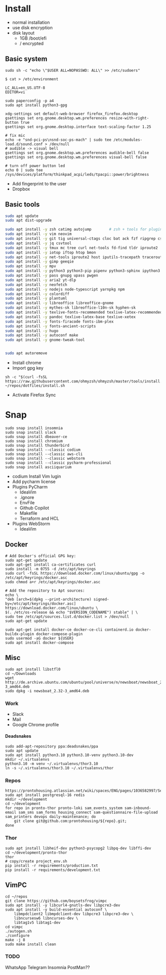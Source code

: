 # Install

* normal installation
* use disk encryption
* disk layout
    * 1GB /boot/efi
    * / encrypted

## Basic system

    sudo sh -c "echo \"$USER ALL=NOPASSWD: ALL\" >> /etc/sudoers"
    
    $ cat > /etc/environment

    LC_ALL=en_US.UTF-8
    EDITOR=vi
    
    sudo paperconfig -p a4
    sudo apt install python3-gpg
    
    xdg-settings set default-web-browser firefox_firefox.desktop
    gsettings set org.gnome.desktop.wm.preferences resize-with-right-button true
    gsettings set org.gnome.desktop.interface text-scaling-factor 1.25
    
    # fix mic
    echo -e "snd-pci-ps\nsnd-soc-ps-mach" | sudo tee /etc/modules-load.d/sound.conf > /dev/null
    # audible -> visual bell 
    gsettings set org.gnome.desktop.wm.preferences audible-bell false
    gsettings set org.gnome.desktop.wm.preferences visual-bell false
    
    # turn off power button led
    echo 0 | sudo tee /sys/devices/platform/thinkpad_acpi/leds/tpacpi::power/brightness
    
* Add fingerprint to the user
* Dropbox

## Basic tools


```sh
sudo apt update
sudo apt dist-upgrade

sudo apt install -y zsh catimg autojump        # zsh + tools for plugins
sudo apt install -y vim neovim 
sudo apt install -y git tig universal-ctags cloc bat ack fzf ripgrep cscope  make
sudo apt install -y jq csvtool
sudo apt install -y tmux mc tree curl net-tools fd-find tldr iproute2
sudo apt install -y iotop iftop htop bmon
sudo apt install -y net-tools iproute2 host iputils-tracepath traceroute
sudo apt install -y gimp geeqie
sudo apt install -y mpv
sudo apt install -y python3 python3-pip pipenv python3-sphinx ipython3
sudo apt install -y pass gnupg upass pwgen
sudo apt install -y aria2 yt-dlp
sudo apt install -y neofetch 
sudo apt install -y nodejs node-typescript yarnpkg npm
sudo apt install -y colordiff
sudo apt install -y plantuml 
sudo apt install -y libreoffice libreoffice-gnome
sudo apt install -y mythes-sk libreoffice-l10n-sk hyphen-sk
sudo apt install -y texlive-fonts-recommended texlive-latex-recommended 
sudo apt install -y pandoc texlive-latex-base texlive-xetex
sudo apt install -y fonts-firacode fonts-ibm-plex
sudo apt install -y fonts-ancient-scripts 
sudo apt install -y hugo
sudo apt install -y autoconf make
sudo apt install -y gnome-tweak-tool


sudo apt autoremove
```

* Install chrome
* Import gpg key
```
sh -c "$(curl -fsSL https://raw.githubusercontent.com/ohmyzsh/ohmyzsh/master/tools/install.sh)"
~/repos/dotfiles/install.sh
```
* Activate Firefox Sync
    

# Snap

    sudo snap install insomnia 
    sudo snap install slack
    sudo snap install dbeaver-ce
    sudo snap install chromium
    sudo snap install thunderbird
    sudo snap install --classic codium
    sudo snap install --classic aws-cli
    sudo snap install --classic webstorm
    sudo snap install --classic pycharm-professional
    sudo snap install asciiquarium
    
* codium
    Install Vim lugin
* Add pycharm license
* Plugins PyCharm
    * IdeaVim
    * .ignore
    * EnvFile
    * Github Copilot
    * Makefile
    * Terraform and HCL
* Plugins WebStorm
    * IdeaVim

        
## Docker
    
    # Add Docker's official GPG key:
    sudo apt-get update
    sudo apt-get install ca-certificates curl
    sudo install -m 0755 -d /etc/apt/keyrings
    sudo curl -fsSL https://download.docker.com/linux/ubuntu/gpg -o /etc/apt/keyrings/docker.asc
    sudo chmod a+r /etc/apt/keyrings/docker.asc

    # Add the repository to Apt sources:
    echo \
    "deb [arch=$(dpkg --print-architecture) signed-by=/etc/apt/keyrings/docker.asc] https://download.docker.com/linux/ubuntu \
    $(. /etc/os-release && echo "$VERSION_CODENAME") stable" | \
    sudo tee /etc/apt/sources.list.d/docker.list > /dev/null
    sudo apt-get update
    
    sudo apt-get install docker-ce docker-ce-cli containerd.io docker-buildx-plugin docker-compose-plugin
    sudo usermod -aG docker ${USER}
    sudo apt install docker-compose
    
    
## Misc
    
    sudo apt install libstfl0 
    cd ~/Downloads
    wget http://de.archive.ubuntu.com/ubuntu/pool/universe/n/newsboat/newsboat_2.32-3_amd64.deb
    sudo dpkg -i newsboat_2.32-3_amd64.deb
    
### Work

* Slack
* Mail
* Google Chrome profile


#### Deadsnakes
    sudo add-apt-repository ppa:deadsnakes/ppa
    sudo apt update
    sudo apt install python3.10 python3.10-venv python3.10-dev
    mkdir ~/.virtualenvs
    python3.10 -m venv ~/.virtualenvs/thor3.10
    ln -s ~/.virtualenvs/thor3.10 ~/.virtualenvs/thor

    
### Repos
    https://prontohousing.atlassian.net/wiki/spaces/ENG/pages/1036582997/Setting+Up+Your+Development+Environment
    sudo apt install postgresql-16 redis
    mkdir ~/development
    cd ~/development
    for repo in pronto-thor pronto-loki sam_events_system sam-inbound-email sam_sms sam_forms housing_connect sam-questionnaire-file-upload sam_printers devops daily-maintenance; do 
        git clone git@github.com:prontohousing/${repo}.git;
    done
    
### Thor
    sudo apt install libheif-dev python3-psycopg2 libpq-dev libffi-dev
    cd ~/development/pronto-thor
    thor
    # copy/create project_env.sh
    pip install -r requirements/production.txt
    pip install -r requirements/development.txt
    
## VimPC

```
cd ~/repos
git clone https://github.com/boysetsfrog/vimpc
sudo apt install -y libcurl4-gnutls-dev libpcre3-dev 
sudo apt install -y build-essential autoconf \
    libmpdclient2 libmpdclient-dev libpcre3 libpcre3-dev \
    libncursesw6 libncurses-dev \
    libtag1v5 libtag1-dev
cd vimpc
./autogen.sh
./configure
make -j 8
sudo make install clean
```

### TODO 

WhatsApp
Telegram
Insomnia
PostMan??
